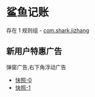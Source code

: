 # 鲨鱼记账

存在 1 规则组 - [com.shark.jizhang](/src/apps/com.shark.jizhang.ts)

## 新用户特惠广告

弹窗广告,右下角浮动广告

- [快照-0](https://gkd-kit.gitee.io/import/12518500)
- [快照-1](https://gkd-kit.gitee.io/import/12518517)
